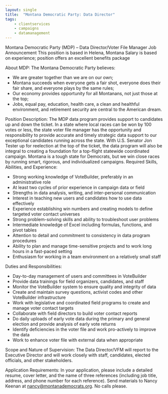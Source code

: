 ```yaml
---
layout: single
title:  "Montana Democratic Party: Data Director"
tags: 
    - clientservices
    - campaigns
    - datamanagement
---
```


Montana Democratic Party (MDP) – Data Director/Voter File Manager Job Announcement
This position is based in Helena, Montana
Salary is based on experience; position offers an excellent benefits package

About MDP:
The Montana Democratic Party believes:
* We are greater together than we are on our own;
* Montana succeeds when everyone gets a fair shot, everyone does their fair share, and everyone plays by the same rules;
* Our economy provides opportunity for all Montanans, not just those at the top;
* Jobs, equal pay, education, health care, a clean and healthful environment, and retirement security are central to the American dream.

Position Description:
The MDP data program provides support to candidates up and down the ticket. In a state where local races can be won by 100 votes or less, the state voter file manager has the opportunity and responsibility to provide accurate and timely strategic data support to our exceptional candidates running across the state. With U.S. Senator Jon Tester up for reelection at the top of the ticket, the data program will also be integral to creating a foundation for a top-flight statewide coordinated campaign. Montana is a tough state for Democrats, but we win close races by running smart, rigorous, and individualized campaigns.
Required Skills, Abilities, and Experience:
* Strong working knowledge of VoteBuilder, preferably in an administrative role
* At least two cycles of prior experience in campaign data or field
* Strengths in data analysis, writing, and inter-personal communication
* Interest in teaching new users and candidates how to use data effectively
* Experience establishing win numbers and creating models to define targeted voter contact universes
* Strong problem-solving skills and ability to troubleshoot user problems
* Intermediate knowledge of Excel including formulas, functions, and pivot tables
* Attention to detail and commitment to consistency in data program procedures
* Ability to plan and manage time-sensitive projects and to work long hours in a fast-paced setting
* Enthusiasm for working in a team environment on a relatively small staff

Duties and Responsibilities:
* Day-to-day management of users and committees in VoteBuilder
* Provide data trainings for field organizers, candidates, and staff
* Monitor the VoteBuilder system to ensure quality and integrity of data
* Create and maintain survey questions, activist codes and other VoteBuilder infrastructure
* Work with legislative and coordinated field programs to create and manage voter contact targets
* Collaborate with field directors to build voter contact reports
* Do daily uploads of early vote data during the primary and general election and provide analysis of early vote returns
* Identify deficiencies in the voter file and work pro-actively to improve the data
* Work to enhance voter file with external data when appropriate 

Scope and Nature of Supervision:
The Data Director/VFM will report to the Executive Director and will work closely with staff, candidates, elected officials, and other stakeholders.

Application Requirements:
In your application, please include a detailed resume, cover letter, and the name of three references (including job title, address, and phone number for each reference). Send materials to Nancy Keenan at nancy@montanademocrats.org. No calls please.

